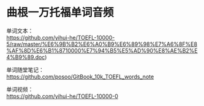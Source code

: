 # 曲根一万托福单词音频 
单词文本：    
https://github.com/yihui-he/TOEFL-10000-5/raw/master/%E6%9B%B2%E6%A0%B9%E6%89%98%E7%A6%8F%E8%AF%8D%E6%B1%8710000%E7%94%B5%E5%AD%90%E8%AE%B2%E4%B9%89.doc)

单词随堂笔记：    
https://github.com/posoo/GitBook_10k_TOEFL_words_note

单词视频：    
https://github.com/yihui-he/TOEFL-10000-0
